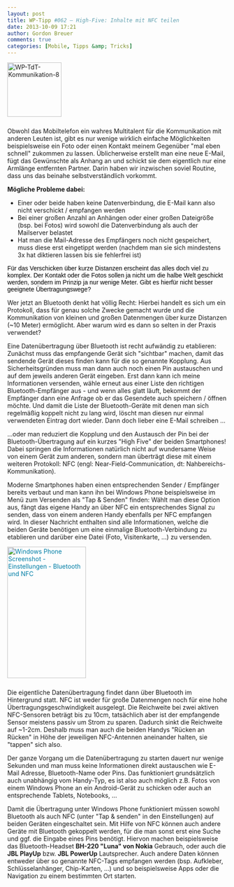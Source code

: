 ```yaml
---
layout: post
title: WP-Tipp #062 – High-Five: Inhalte mit NFC teilen
date: 2013-10-09 17:21
author: Gordon Breuer
comments: true
categories: [Mobile, Tipps &amp; Tricks]
---
```

<img class="alignleft size-full wp-image-4267" style="margin-right: 10px; margin-bottom: 10px;" alt="WP-TdT-Kommunikation-8" src="http://anheledirwp.blob.core.windows.net/wordpress/2013/10/WP-TdT-Kommunikation-8.png" width="124" height="124" />

Obwohl das Mobiltelefon ein wahres Multitalent für die Kommunikation mit anderen Leuten ist, gibt es nur wenige wirklich einfache Möglichkeiten beispielsweise ein Foto oder einen Kontakt meinem Gegenüber "mal eben schnell" zukommen zu lassen. Üblicherweise erstellt man eine neue E-Mail, fügt das Gewünschte als Anhang an und schickt sie dem eigentlich nur eine Armlänge entfernten Partner. Darin haben wir inzwischen soviel Routine, dass uns das beinahe selbstverständlich vorkommt.

<strong>Mögliche Probleme dabei:</strong>
<ul>
	<li>Einer oder beide haben keine Datenverbindung, die E-Mail kann also nicht verschickt / empfangen werden</li>
	<li>Bei einer großen Anzahl an Anhängen oder einer großen Dateigröße (bsp. bei Fotos) wird sowohl die Datenverbindung als auch der Mailserver belastet</li>
	<li>Hat man die Mail-Adresse des Empfängers noch nicht gespeichert, muss diese erst eingetippt werden (nachdem man sie sich mindestens 3x hat diktieren lassen bis sie fehlerfrei ist)</li>
</ul>
<span style="color: #000000; font-family: sans-serif;">Für das Verschicken über kurze Distanzen erscheint das alles doch viel zu komplex. Der Kontakt oder die Fotos sollen ja nicht um die halbe Welt geschickt werden, sondern im Prinzip ja nur wenige Meter. Gibt es hierfür nicht besser geeignete Übertragungswege?</span>

Wer jetzt an Bluetooth denkt hat völlig Recht: Hierbei handelt es sich um ein Protokoll, dass für genau solche Zwecke gemacht wurde und die Kommunikation von kleinen und großen Datenmengen über kurze Distanzen (~10 Meter) ermöglicht. Aber warum wird es dann so selten in der Praxis verwendet?

Eine Datenübertragung über Bluetooth ist recht aufwändig zu etablieren: Zunächst muss das empfangende Gerät sich "sichtbar" machen, damit das sendende Gerät dieses finden kann für die so genannte Kopplung. Aus Sicherheitsgründen muss man dann auch noch einen Pin austauschen und auf dem jeweils anderen Gerät eingeben. Erst dann kann ich meine Informationen versenden, wähle erneut aus einer Liste den richtigen Bluetooth-Empfänger aus - und wenn alles glatt läuft, bekommt der Empfänger dann eine Anfrage ob er das Gesendete auch speichern / öffnen möchte. Und damit die Liste der Bluetooth-Geräte mit denen man sich regelmäßig koppelt nicht zu lang wird, löscht man diesen nur einmal verwendeten Eintrag dort wieder. Dann doch lieber eine E-Mail schreiben ...

...oder man reduziert die Kopplung und den Austausch der Pin bei der Bluetooth-Übertragung auf ein kurzes "High Five" der beiden Smartphones! Dabei springen die Informationen natürlich nicht auf wundersame Weise von einem Gerät zum anderen, sondern man überträgt diese mit einem weiteren Protokoll: NFC (engl: Near-Field-Communication, dt: Nahbereichs-Kommunikation).

Moderne Smartphones haben einen entsprechenden Sender / Empfänger bereits verbaut und man kann ihn bei Windows Phone beispielsweise im Menü zum Versenden als "Tap &amp; Senden" finden: Wählt man diese Option aus, fängt das eigene Handy an über NFC ein entsprechendes Signal zu senden, dass von einem anderen Handy ebenfalls per NFC empfangen wird. In dieser Nachricht enthalten sind alle Informationen, welche die beiden Geräte benötigen um eine einmalige Bluetooth-Verbindung zu etablieren und darüber eine Datei (Foto, Visitenkarte, ...) zu versenden.

<a style="color: #007ea6;" href="http://old.gordon-breuer.de/wp-content/uploads/2013/10/WP_20131009.png"><img class="alignleft size-medium wp-image-4268" style="margin-right: 10px; margin-bottom: 10px;" alt="Windows Phone Screenshot - Einstellungen - Bluetooth und NFC" src="http://anheledirwp.blob.core.windows.net/wordpress/2013/10/WP_20131009-180x300.png" width="180" height="300" /></a>

Die eigentliche Datenübertragung findet dann über Bluetooth im Hintergrund statt. NFC ist weder für große Datenmengen noch für eine hohe Übertragungsgeschwindigkeit ausgelegt. Die Reichweite bei zwei aktiven NFC-Sensoren beträgt bis zu 10cm, tatsächlich aber ist der empfangende Sensor meistens passiv um Strom zu sparen. Dadurch sinkt die Reichweite auf ~1-2cm. Deshalb muss man auch die beiden Handys "Rücken an Rücken" in Höhe der jeweiligen NFC-Antennen aneinander halten, sie "tappen" sich also.

Der ganze Vorgang um die Datenübertragung zu starten dauert nur wenige Sekunden und man muss keine Informationen direkt austauschen wie E-Mail Adresse, Bluetooth-Name oder Pins. Das funktioniert grundsätzlich auch unabhängig vom Handy-Typ, es ist also auch möglich z.B. Fotos von einem Windows Phone an ein Android-Gerät zu schicken oder auch an entsprechende Tablets, Notebooks, ...

Damit die Übertragung unter Windows Phone funktioniert müssen sowohl Bluetooth als auch NFC (unter "Tap &amp; senden" in den Einstellungen) auf beiden Geräten eingeschaltet sein. Mit Hilfe von NFC können auch andere Geräte mit Bluetooth gekoppelt werden, für die man sonst erst eine Suche und ggf. die Eingabe eines Pins benötigt. Hiervon machen beispielsweise das Bluetooth-Headset <strong>BH-220 "Luna" von Nokia</strong> Gebrauch, oder auch die <strong>JBL PlayUp</strong> bzw. <strong>JBL PowerUp</strong> Lautsprecher. Auch andere Daten können entweder über so genannte NFC-Tags empfangen werden (bsp. Aufkleber, Schlüsselanhänger, Chip-Karten, ...) und so beispielsweise Apps oder die Navigation zu einem bestimmten Ort starten.
